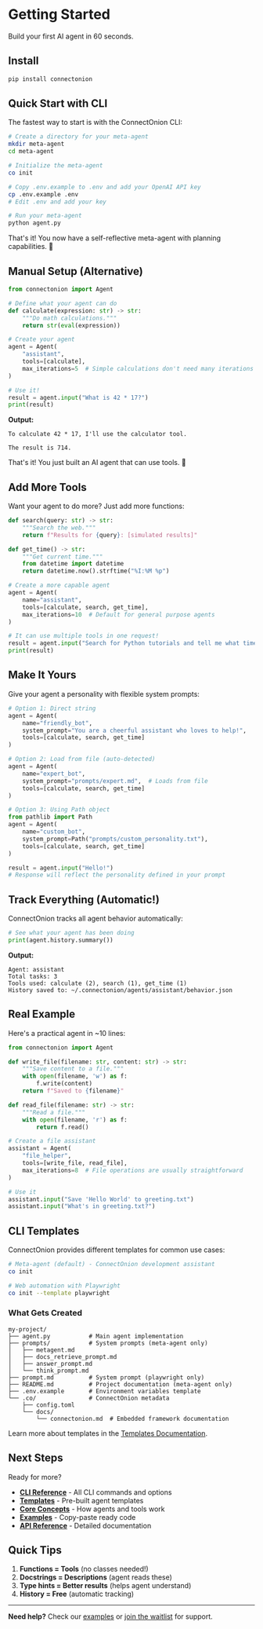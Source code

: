 # Getting Started

Build your first AI agent in 60 seconds.

## Install

```bash
pip install connectonion
```

## Quick Start with CLI

The fastest way to start is with the ConnectOnion CLI:

```bash
# Create a directory for your meta-agent
mkdir meta-agent
cd meta-agent

# Initialize the meta-agent
co init

# Copy .env.example to .env and add your OpenAI API key
cp .env.example .env
# Edit .env and add your key

# Run your meta-agent
python agent.py
```

That's it! You now have a self-reflective meta-agent with planning capabilities. 🎉

## Manual Setup (Alternative)

```python
from connectonion import Agent

# Define what your agent can do
def calculate(expression: str) -> str:
    """Do math calculations."""
    return str(eval(expression))

# Create your agent
agent = Agent(
    "assistant", 
    tools=[calculate],
    max_iterations=5  # Simple calculations don't need many iterations
)

# Use it!
result = agent.input("What is 42 * 17?")
print(result)
```

**Output:**

```
To calculate 42 * 17, I'll use the calculator tool.

The result is 714.
```

That's it! You just built an AI agent that can use tools. 🎉

## Add More Tools

Want your agent to do more? Just add more functions:

```python
def search(query: str) -> str:
    """Search the web."""
    return f"Results for {query}: [simulated results]"

def get_time() -> str:
    """Get current time."""
    from datetime import datetime
    return datetime.now().strftime("%I:%M %p")

# Create a more capable agent
agent = Agent(
    name="assistant",
    tools=[calculate, search, get_time],
    max_iterations=10  # Default for general purpose agents
)

# It can use multiple tools in one request!
result = agent.input("Search for Python tutorials and tell me what time it is")
print(result)
```

## Make It Yours

Give your agent a personality with flexible system prompts:

```python
# Option 1: Direct string
agent = Agent(
    name="friendly_bot",
    system_prompt="You are a cheerful assistant who loves to help!",
    tools=[calculate, search, get_time]
)

# Option 2: Load from file (auto-detected)
agent = Agent(
    name="expert_bot",
    system_prompt="prompts/expert.md",  # Loads from file
    tools=[calculate, search, get_time]
)

# Option 3: Using Path object
from pathlib import Path
agent = Agent(
    name="custom_bot",
    system_prompt=Path("prompts/custom_personality.txt"),
    tools=[calculate, search, get_time]
)

result = agent.input("Hello!")
# Response will reflect the personality defined in your prompt
```

## Track Everything (Automatic!)

ConnectOnion tracks all agent behavior automatically:

```python
# See what your agent has been doing
print(agent.history.summary())
```

**Output:**

```
Agent: assistant
Total tasks: 3
Tools used: calculate (2), search (1), get_time (1)
History saved to: ~/.connectonion/agents/assistant/behavior.json
```

## Real Example

Here's a practical agent in ~10 lines:

```python
from connectonion import Agent

def write_file(filename: str, content: str) -> str:
    """Save content to a file."""
    with open(filename, 'w') as f:
        f.write(content)
    return f"Saved to {filename}"

def read_file(filename: str) -> str:
    """Read a file."""
    with open(filename, 'r') as f:
        return f.read()

# Create a file assistant
assistant = Agent(
    "file_helper", 
    tools=[write_file, read_file],
    max_iterations=8  # File operations are usually straightforward
)

# Use it
assistant.input("Save 'Hello World' to greeting.txt")
assistant.input("What's in greeting.txt?")
```

## CLI Templates

ConnectOnion provides different templates for common use cases:

```bash
# Meta-agent (default) - ConnectOnion development assistant
co init

# Web automation with Playwright
co init --template playwright
```

### What Gets Created

```
my-project/
├── agent.py           # Main agent implementation
├── prompts/           # System prompts (meta-agent only)
│   ├── metagent.md
│   ├── docs_retrieve_prompt.md
│   ├── answer_prompt.md
│   └── think_prompt.md
├── prompt.md          # System prompt (playwright only)
├── README.md          # Project documentation (meta-agent only)
├── .env.example       # Environment variables template
└── .co/               # ConnectOnion metadata
    ├── config.toml
    └── docs/
        └── connectonion.md  # Embedded framework documentation
```

Learn more about templates in the [Templates Documentation](templates.md).

## Next Steps

Ready for more?

- **[CLI Reference](cli.md)** - All CLI commands and options
- **[Templates](templates.md)** - Pre-built agent templates
- **[Core Concepts](concepts.md)** - How agents and tools work
- **[Examples](examples.md)** - Copy-paste ready code
- **[API Reference](api.md)** - Detailed documentation

## Quick Tips

1. **Functions = Tools** (no classes needed!)
2. **Docstrings = Descriptions** (agent reads these)
3. **Type hints = Better results** (helps agent understand)
4. **History = Free** (automatic tracking)

---

**Need help?** Check our [examples](examples.md) or [join the waitlist](https://connectonion.com) for support.
